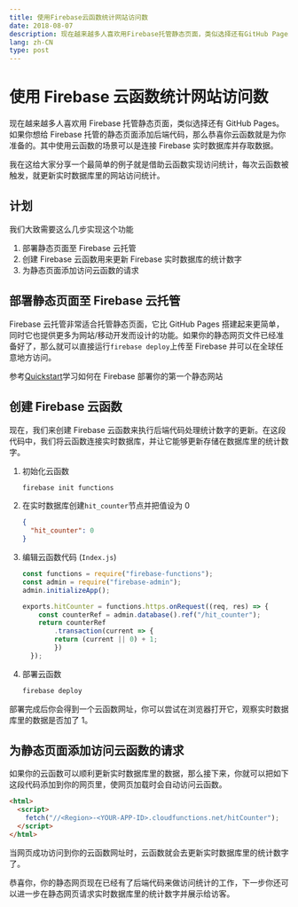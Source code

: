 ```yaml
---
title: 使用Firebase云函数统计网站访问数
date: 2018-08-07
description: 现在越来越多人喜欢用Firebase托管静态页面，类似选择还有GitHub Pages。如果你想给Firebase托管的静态页面添加后端代码，那么恭喜你云函数就是为你准备的。其中使用云函数的场景可以是连接Firebase实时数据库并存取数据。
lang: zh-CN
type: post
---
```


# 使用 Firebase 云函数统计网站访问数

现在越来越多人喜欢用 Firebase 托管静态页面，类似选择还有 GitHub Pages。如果你想给 Firebase 托管的静态页面添加后端代码，那么恭喜你云函数就是为你准备的。其中使用云函数的场景可以是连接 Firebase 实时数据库并存取数据。

我在这给大家分享一个最简单的例子就是借助云函数实现访问统计，每次云函数被触发，就更新实时数据库里的网站访问统计。

## 计划

我们大致需要这么几步实现这个功能

1. 部署静态页面至 Firebase 云托管
2. 创建 Firebase 云函数用来更新 Firebase 实时数据库的统计数字
3. 为静态页面添加访问云函数的请求

## 部署静态页面至 Firebase 云托管

Firebase 云托管非常适合托管静态页面，它比 GitHub Pages 搭建起来更简单，同时它也提供更多为网站/移动开发而设计的功能。如果你的静态网页文件已经准备好了，那么就可以直接运行`firebase deploy`上传至 Firebase 并可以在全球任意地方访问。

参考[Quickstart](https://firebase.google.com/docs/hosting/quickstart)学习如何在 Firebase 部署你的第一个静态网站

## 创建 Firebase 云函数

现在，我们来创建 Firebase 云函数来执行后端代码处理统计数字的更新。在这段代码中，我们将云函数连接实时数据库，并让它能够更新存储在数据库里的统计数字。

1. 初始化云函数

   ```sh
   firebase init functions
   ```

2. 在实时数据库创建`hit_counter`节点并把值设为 0

   ```json
   {
     "hit_counter": 0
   }
   ```

3. 编辑云函数代码 (`Index.js`)

   ```javascript
   const functions = require("firebase-functions");
   const admin = require("firebase-admin");
   admin.initializeApp();

   exports.hitCounter = functions.https.onRequest((req, res) => {
       const counterRef = admin.database().ref("/hit_counter");
       return counterRef
           .transaction(current => {
           return (current || 0) + 1;
           })
     });
   ```

4. 部署云函数

   ```sh
   firebase deploy
   ```

部署完成后你会得到一个云函数网址，你可以尝试在浏览器打开它，观察实时数据库里的数据是否加了 1。

## 为静态页面添加访问云函数的请求

如果你的云函数可以顺利更新实时数据库里的数据，那么接下来，你就可以把如下这段代码添加到你的网页里，使网页加载时会自动访问云函数。

```html
<html>
  <script>
    fetch("//<Region>-<YOUR-APP-ID>.cloudfunctions.net/hitCounter");
  </script>
</html>
```

当网页成功访问到你的云函数网址时，云函数就会去更新实时数据库里的统计数字了。

恭喜你，你的静态网页现在已经有了后端代码来做访问统计的工作，下一步你还可以进一步在静态网页请求实时数据库里的统计数字并展示给访客。
